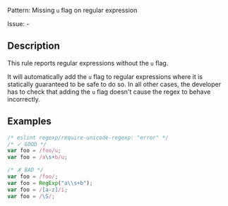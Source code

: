 Pattern: Missing `u` flag on regular expression

Issue: -

## Description

This rule reports regular expressions without the `u` flag.

It will automatically add the `u` flag to regular expressions where it is statically guaranteed to be safe to do so. In all other cases, the developer has to check that adding the `u` flag doesn't cause the regex to behave incorrectly.

## Examples

```js
/* eslint regexp/require-unicode-regexp: "error" */
/* ✓ GOOD */
var foo = /foo/u;
var foo = /a\s+b/u;

/* ✗ BAD */
var foo = /foo/;
var foo = RegExp("a\\s+b");
var foo = /[a-z]/i;
var foo = /\S/;
```

